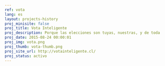 ```yaml
---
ref: vota
lang: es
layout: projects-history
proj_minisite: false
proj_title: Vota Inteligente
proj_description: Porque las elecciones son tuyas, nuestras, y de toda la ciudadanía, Vota Inteligente entrega herramientas para participar de la democracia. Te permite conocer fácilmente a los y las candidatas que postulan por tu sector, saber qué piensan y hacerles propuestas que puedan incorporar a sus programas.
proj_date: 2015-08-24 00:00:01
proj_img: vota.png
proj_thumb: vota-thumb.png
proj_site_url: http://votainteligente.cl/
proj_status: activo
---
```

